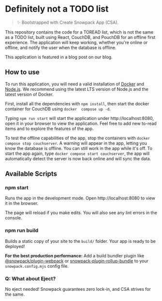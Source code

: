 # Definitely not a TODO list

> ✨ Bootstrapped with Create Snowpack App (CSA).

This repository contains the code for a TOREAD list, which is not the same as a TODO list, built using React,
CouchDB, and PouchDB for an offline first experience. The application will keep working, whether you're online or
offline, and notify the user when the database is offline.

This application is featured in a blog post on our blog.

## How to use

To run this application, you will need a valid installation of [Docker](https://docs.docker.com/get-docker/) and 
[Node.js](https://nodejs.org/en/). We recommend using the latest LTS version of Node.js and the latest version of 
Docker.

First, install all the dependencies with `npm install`, then start the docker container for CouchDB using `docker 
compose up -d`. 

Typing `npm run start` will start the application under http://localhost:8080, open it in your browser to view the 
application. Feel free to add new to-read items and to explore the features of the app.

To test the offline capabilities of the app, stop the containers with `docker compose stop couchserver`. A warning 
will appear in the app, letting you know the database is offline. You can still work in the app while it's off. To 
start the app again, type `docker compose start couchserver`, the app will automatically detect the server is now 
back online and will sync the data.

## Available Scripts

### npm start

Runs the app in the development mode.
Open http://localhost:8080 to view it in the browser.

The page will reload if you make edits.
You will also see any lint errors in the console.

### npm run build

Builds a static copy of your site to the `build/` folder.
Your app is ready to be deployed!

**For the best production performance:** Add a build bundler plugin like [@snowpack/plugin-webpack](https://github.com/snowpackjs/snowpack/tree/main/plugins/plugin-webpack) or [snowpack-plugin-rollup-bundle](https://github.com/ParamagicDev/snowpack-plugin-rollup-bundle) to your `snowpack.config.mjs` config file.

### Q: What about Eject?

No eject needed! Snowpack guarantees zero lock-in, and CSA strives for the same.
